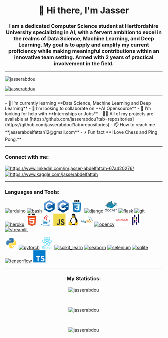 <h1 align="center">👋 Hi there, I'm Jasser</h1>
<h3 align="center">
  I am a dedicated Computer Science student at Hertfordshire University
  specializing in AI, with a fervent ambition to excel in the realms of Data
  Science, Machine Learning, and Deep Learning. My goal is to apply and amplify
  my current proficiency while making meaningful contributions within an
  innovative team setting. Armed with 2 years of practical involvement in the
  field.
</h3>
<hr />
<p align="left">
  <img
    src="https://komarev.com/ghpvc/?username=jasserabdou&amp;label=Profile%20views&amp;color=0e75b6&amp;style=flat"
    alt="jasserabdou"
  />
</p>
<p align="left">
  <a href="https://github.com/ryo-ma/github-profile-trophy"
    ><img
      src="https://github-profile-trophy.vercel.app/?username=jasserabdou"
      alt="jasserabdou"
  /></a>
</p>
<hr />
- 🌱 I’m currently learning **Data Science, Machine Learning and Deep Learning**
- 👯 I’m looking to collaborate on **AI Opensource** 
- 🤝 I’m looking for help with **Internships or Jobs**
- 👨‍💻 All of my projects are available at [https://github.com/jasserabdou?tab=repositories](https://github.com/jasserabdou?tab=repositories)
- 📫 How to reach me **jasserabdelfattah12@gmail.com** 
- ⚡ Fun fact **I Love Chess and Ping Pong.**
<hr />
<h3 align="left">Connect with me:</h3>
<p align="left">
  <a
    href="https://linkedin.com/in/https://www.linkedin.com/in/jasser-abdelfattah-67a420276/"
    target="blank"
    ><img
      align="center"
      src="https://raw.githubusercontent.com/rahuldkjain/github-profile-readme-generator/master/src/images/icons/Social/linked-in-alt.svg"
      alt="https://www.linkedin.com/in/jasser-abdelfattah-67a420276/"
      height="30"
      width="40"
  /></a>
  <a
    href="https://kaggle.com/https://www.kaggle.com/jasserabdelfattah"
    target="blank"
    ><img
      align="center"
      src="https://raw.githubusercontent.com/rahuldkjain/github-profile-readme-generator/master/src/images/icons/Social/kaggle.svg"
      alt="https://www.kaggle.com/jasserabdelfattah"
      height="30"
      width="40"
  /></a>
</p>
<hr />
<h3 align="left">Languages and Tools:</h3>
<p align="left">
  <a href="https://www.arduino.cc/" target="_blank" rel="noreferrer"
    ><img
      src="https://cdn.worldvectorlogo.com/logos/arduino-1.svg"
      alt="arduino"
      width="40"
      height="40"
  /></a>
  <a href="https://www.gnu.org/software/bash/" target="_blank" rel="noreferrer"
    ><img
      src="https://www.vectorlogo.zone/logos/gnu_bash/gnu_bash-icon.svg"
      alt="bash"
      width="40"
      height="40"
  /></a>
  <a href="https://www.cprogramming.com/" target="_blank" rel="noreferrer"
    ><img
      src="https://raw.githubusercontent.com/devicons/devicon/master/icons/c/c-original.svg"
      alt="c"
      width="40"
      height="40"
  /></a>
  <a href="https://www.w3schools.com/cpp/" target="_blank" rel="noreferrer"
    ><img
      src="https://raw.githubusercontent.com/devicons/devicon/master/icons/cplusplus/cplusplus-original.svg"
      alt="cplusplus"
      width="40"
      height="40"
  /></a>
  <a href="https://www.w3schools.com/css/" target="_blank" rel="noreferrer"
    ><img
      src="https://raw.githubusercontent.com/devicons/devicon/master/icons/css3/css3-original-wordmark.svg"
      alt="css3"
      width="40"
      height="40"
  /></a>
  <a href="https://www.djangoproject.com/" target="_blank" rel="noreferrer"
    ><img
      src="https://cdn.worldvectorlogo.com/logos/django.svg"
      alt="django"
      width="40"
      height="40"
  /></a>
  <a href="https://www.docker.com/" target="_blank" rel="noreferrer"
    ><img
      src="https://raw.githubusercontent.com/devicons/devicon/master/icons/docker/docker-original-wordmark.svg"
      alt="docker"
      width="40"
      height="40"
  /></a>
  <a href="https://flask.palletsprojects.com/" target="_blank" rel="noreferrer"
    ><img
      src="https://www.vectorlogo.zone/logos/pocoo_flask/pocoo_flask-icon.svg"
      alt="flask"
      width="40"
      height="40"
  /></a>
  <a href="https://git-scm.com/" target="_blank" rel="noreferrer"
    ><img
      src="https://www.vectorlogo.zone/logos/git-scm/git-scm-icon.svg"
      alt="git"
      width="40"
      height="40"
  /></a>
  <a href="https://heroku.com" target="_blank" rel="noreferrer"
    ><img
      src="https://www.vectorlogo.zone/logos/heroku/heroku-icon.svg"
      alt="heroku"
      width="40"
      height="40"
  /></a>
  <a href="https://www.w3.org/html/" target="_blank" rel="noreferrer"
    ><img
      src="https://raw.githubusercontent.com/devicons/devicon/master/icons/html5/html5-original-wordmark.svg"
      alt="html5"
      width="40"
      height="40"
  /></a>
  <a href="https://www.java.com" target="_blank" rel="noreferrer"
    ><img
      src="https://raw.githubusercontent.com/devicons/devicon/master/icons/java/java-original.svg"
      alt="java"
      width="40"
      height="40"
  /></a>
  <a
    href="https://developer.mozilla.org/en-US/docs/Web/JavaScript"
    target="_blank"
    rel="noreferrer"
    ><img
      src="https://raw.githubusercontent.com/devicons/devicon/master/icons/javascript/javascript-original.svg"
      alt="javascript"
      width="40"
      height="40"
  /></a>
  <a href="https://www.linux.org/" target="_blank" rel="noreferrer"
    ><img
      src="https://raw.githubusercontent.com/devicons/devicon/master/icons/linux/linux-original.svg"
      alt="linux"
      width="40"
      height="40"
  /></a>
  <a href="https://www.mysql.com/" target="_blank" rel="noreferrer"
    ><img
      src="https://raw.githubusercontent.com/devicons/devicon/master/icons/mysql/mysql-original-wordmark.svg"
      alt="mysql"
      width="40"
      height="40"
  /></a>
  <a href="https://opencv.org/" target="_blank" rel="noreferrer"
    ><img
      src="https://www.vectorlogo.zone/logos/opencv/opencv-icon.svg"
      alt="opencv"
      width="40"
      height="40"
  /></a>
  <a href="https://www.oracle.com/" target="_blank" rel="noreferrer"
    ><img
      src="https://raw.githubusercontent.com/devicons/devicon/master/icons/oracle/oracle-original.svg"
      alt="oracle"
      width="40"
      height="40"
  /></a>
  <a href="https://pandas.pydata.org/" target="_blank" rel="noreferrer"
    ><img
      src="https://raw.githubusercontent.com/devicons/devicon/2ae2a900d2f041da66e950e4d48052658d850630/icons/pandas/pandas-original.svg"
      alt="pandas"
      width="40"
      height="40"
  /></a>
  <a href="https://streamlit.io/" target="_blank" rel="noreferrer"
    ><img
      src="https://streamlit.io/images/brand/streamlit-mark-color.png"
      alt="streamlit"
      width="40"
      height="40"
  /></a>
</p>
<a href="https://www.python.org" target="_blank" rel="noreferrer"
  ><img
    src="https://raw.githubusercontent.com/devicons/devicon/master/icons/python/python-original.svg"
    alt="python"
    width="40"
    height="40"
/></a>
<a href="https://pytorch.org/" target="_blank" rel="noreferrer"
  ><img
    src="https://www.vectorlogo.zone/logos/pytorch/pytorch-icon.svg"
    alt="pytorch"
    width="40"
    height="40"
/></a>
<a href="https://reactjs.org/" target="_blank" rel="noreferrer"
  ><img
    src="https://raw.githubusercontent.com/devicons/devicon/master/icons/react/react-original-wordmark.svg"
    alt="react"
    width="40"
    height="40"
/></a>
<a href="https://scikit-learn.org/" target="_blank" rel="noreferrer"
  ><img
    src="https://upload.wikimedia.org/wikipedia/commons/0/05/Scikit_learn_logo_small.svg"
    alt="scikit_learn"
    width="40"
    height="40"
/></a>
<a href="https://seaborn.pydata.org/" target="_blank" rel="noreferrer"
  ><img
    src="https://seaborn.pydata.org/_images/logo-mark-lightbg.svg"
    alt="seaborn"
    width="40"
    height="40"
/></a>
<a href="https://www.selenium.dev" target="_blank" rel="noreferrer"
  ><img
    src="https://raw.githubusercontent.com/detain/svg-logos/780f25886640cef088af994181646db2f6b1a3f8/svg/selenium-logo.svg"
    alt="selenium"
    width="40"
    height="40"
/></a>
<a href="https://www.sqlite.org/" target="_blank" rel="noreferrer"
  ><img
    src="https://www.vectorlogo.zone/logos/sqlite/sqlite-icon.svg"
    alt="sqlite"
    width="40"
    height="40"
/></a>
<a href="https://www.tensorflow.org" target="_blank" rel="noreferrer"
  ><img
    src="https://www.vectorlogo.zone/logos/tensorflow/tensorflow-icon.svg"
    alt="tensorflow"
    width="40"
    height="40"
/></a>
<a href="https://www.typescriptlang.org/" target="_blank" rel="noreferrer"
  ><img
    src="https://raw.githubusercontent.com/devicons/devicon/master/icons/typescript/typescript-original.svg"
    alt="typescript"
    width="40"
    height="40"
/></a>
<hr />
<h3 align="center">My Statistics:</h3>
<p align="center">
  <img
    align="center"
    src="https://github-readme-stats.vercel.app/api/top-langs?username=jasserabdou&amp;show_icons=true&amp;locale=en&amp;layout=compact&amp;theme=radical"
    alt="jasserabdou"
  />
</p>
<p align="center">&nbsp;</p>
<p align="center">
  <img
    align="center"
    src="https://github-readme-stats.vercel.app/api?username=jasserabdou&amp;show_icons=true&amp;locale=en&amp;theme=radical"
    alt="jasserabdou"
  />
</p>
<p align="center">&nbsp;</p>
<p align="center">
  <img
    align="center"
    src="https://github-readme-streak-stats.herokuapp.com/?user=jasserabdou&amp;theme=radical"
    alt="jasserabdou"
  />
</p>

